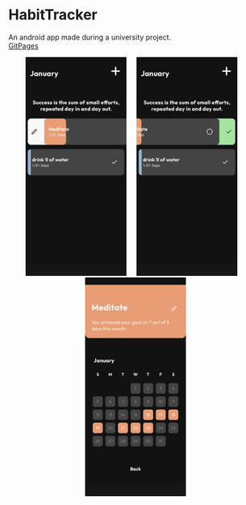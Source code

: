 # HabitTracker
An android app made during a university project.  
[GitPages](https://marcfichtl.github.io/habittracker/)

<p align="center">
  <img src="docs/images/slide_right.png" alt="Slide Right" width="200" style="margin-right: 16px;"/>
  <img src="docs/images/slide_left.png" alt="Slide Left" width="200" style="margin-right: 16px;"/>
  <img src="docs/images/stats.png" alt="Stats" width="200"/>
</p>